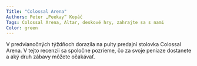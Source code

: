 ```yaml
---
Title: "Colossal Arena"
Authors: Peter „Peekay“ Kopáč
Tags: Colossal Arena, Altar, deskové hry, zahrajte sa s nami
Color: green
---
```

V predvianočných týždňoch dorazila na pulty predajní stolovka Colossal Arena. V tejto recenzii sa spoločne pozrieme, čo za svoje peniaze dostanete a aký druh zábavy môžete očakávať.
